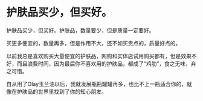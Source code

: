 
# 护肤品买少，但买好。

护肤品买少，但买好。护肤品，数量要少，但是质量一定要好。  

买更多便宜的，数量再多，但是作用不大，还不如买贵点的，质量好点的。  

以前我总是喜欢购买大量便宜的护肤品，网购和实体店试用购买都有，但是效果不好，而且浪费时间，因为最后你不喜欢用的护肤品，都成了“鸡肋”，食之无味，弃之可惜。  

自从用了Olay玉兰油以后，我就发展瓶瓶罐罐再多，也比不上一瓶适合你的，就像在护肤品的世界里找到了你的知心朋友。